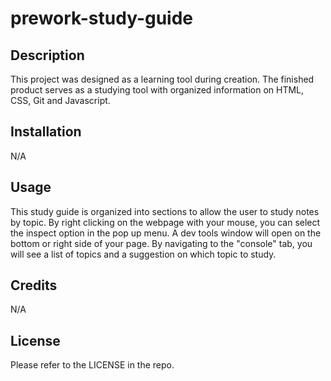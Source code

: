 # prework-study-guide

## Description

This project was designed as a learning tool during creation. The finished product serves as a studying tool with organized information on HTML, CSS, Git and Javascript.

## Installation

N/A

## Usage

This study guide is organized into sections to allow the user to study notes by topic. By right clicking on the webpage with your mouse, you can select the inspect option in the pop up menu. A dev tools window will open on the bottom or right side of your page. By navigating to the "console" tab, you will see a list of topics and a suggestion on which topic to study.

## Credits

N/A

## License

Please refer to the LICENSE in the repo.